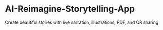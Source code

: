 # AI-Reimagine-Storytelling-App
Create beautiful stories with live narration, illustrations, PDF, and QR sharing 
